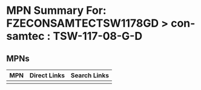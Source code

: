 



# MPN Summary For: FZECONSAMTECTSW1178GD > con-samtec : TSW-117-08-G-D

## MPNs
  

|MPN|Direct Links|Search Links|
| :--- | :--- | :--- |
||||
